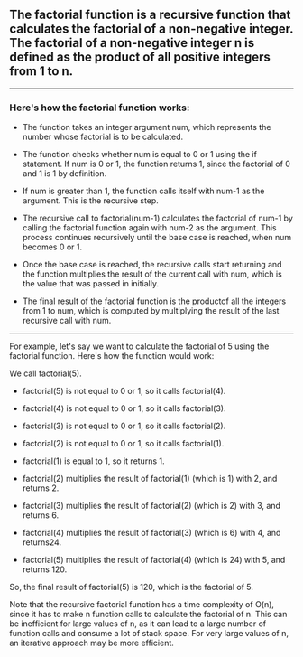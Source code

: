## The factorial function is a recursive function that calculates the factorial of a non-negative integer. The factorial of a non-negative integer n is defined as the product of all positive integers from 1 to n.

------------------------------------------------------

### Here's how the factorial function works:

* The function takes an integer argument num, which represents the number whose factorial is to be calculated.

* The function checks whether num is equal to 0 or 1 using the if statement. If num is 0 or 1, the function returns 1, since the factorial of 0 and 1 is 1 by definition.

* If num is greater than 1, the function calls itself with num-1 as the argument. This is the recursive step.

* The recursive call to factorial(num-1) calculates the factorial of num-1 by calling the factorial function again with num-2 as the argument. This process continues recursively until the base case is reached, when num becomes 0 or 1.

* Once the base case is reached, the recursive calls start returning and the function multiplies the result of the current call with num, which is the value that was passed in initially.

* The final result of the factorial function is the productof all the integers from 1 to num, which is computed by multiplying the result of the last recursive call with num.

------------------------------------------------------

For example, let's say we want to calculate the factorial of 5 using the factorial function. Here's how the function would work:

We call factorial(5).

* factorial(5) is not equal to 0 or 1, so it calls factorial(4).

* factorial(4) is not equal to 0 or 1, so it calls factorial(3).

* factorial(3) is not equal to 0 or 1, so it calls factorial(2).

* factorial(2) is not equal to 0 or 1, so it calls factorial(1).

* factorial(1) is equal to 1, so it returns 1.

* factorial(2) multiplies the result of factorial(1) (which is 1) with 2, and returns 2.

* factorial(3) multiplies the result of factorial(2) (which is 2) with 3, and returns 6.

* factorial(4) multiplies the result of factorial(3) (which is 6) with 4, and returns24.

* factorial(5) multiplies the result of factorial(4) (which is 24) with 5, and returns 120.

So, the final result of factorial(5) is 120, which is the factorial of 5.

Note that the recursive factorial function has a time complexity of O(n), since it has to make n function calls to calculate the factorial of n. This can be inefficient for large values of n, as it can lead to a large number of function calls and consume a lot of stack space. For very large values of n, an iterative approach may be more efficient.
